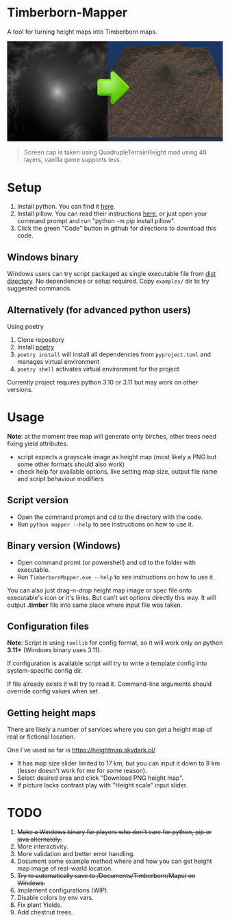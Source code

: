 # Timberborn-Mapper
A tool for turning height maps into Timberborn maps.

![](https://raw.githubusercontent.com/GinFuyou/Timberborn-Mapper/gins_refactor/assets/TimberbornMapper-680.jpeg)
> Screen cap is taken using QuadrupleTerrainHeight mod using 48 layers, vanilla game supports less.

# Setup
1. Install python. You can find it [here](https://www.python.org/downloads/).
2. Install pillow. You can read their instructions [here](https://pillow.readthedocs.io/en/stable/installation.html), or just open your command prompt and run "python -m pip install pillow".
3. Click the green "Code" button in github for directions to download this code.

## Windows binary
Windows users can try script packaged as single executable file from [dist directory](dist/).
No dependencies or setup required.
Copy `examples/` dir to try suggested commands.

## Alternatively (for advanced python users)
Using poetry

1. Clone repository
2. Install [poetry](https://python-poetry.org/docs/)
3. `poetry install` will install all dependencies from `pyproject.toml` and manages virtual environment
4. `poetry shell` activates virtual environment for the project

Currently project requires python 3.10 or 3.11 but may work on other versions.

# Usage

**Note**: at the moment tree map will generate only birches, other trees need fixing yield attributes.

- script expects a grayscale image as height map (most likely a PNG but some other formats should also work)
- check help for available options, like setting map size, output file name and script behaviour modifiers

## Script version
- Open the command prompt and cd to the directory with the code.
- Run `python mapper --help` to see instructions on how to use it.

## Binary version (Windows)
- Open command promt (or powershell) and cd to the folder with executable.
- Run `TimberbornMapper.exe --help` to see instructions on how to use it.

You can also just drag-n-drop height map image or spec file onto executable's icon or it's links. But can't set options directly this way.
It will output **.timber** file into same place where input file was taken.

## Configuration files

**Note**: Script is using `tomllib` for config format, so it will work only on python **3.11+** (Windows binary uses 3.11).

If configuration is available script will try to write a template config into system-specific config dir.

If file already exists it will try to read it. Command-line arguments should override config values when set.


## Getting height maps

There are likely a number of services where you can get a height map of real or fictional location.

One I've used so far is https://heightmap.skydark.pl/
- It has map size slider limited to 17 km, but you can input it down to 9 km (lesser doesn't work for me for some reason).
- Select desired area and click "Download PNG height map".
- If picture lacks contrast play with "Height scale" input slider.

# TODO

1. ~~Make a Windows binary for players who don't care for python, pip or java alternately.~~
2. More interactivity.
3. More validation and better error handling.
4. Document some example method where and how you can get height map image of real-world location.
5. ~~Try to automatically save to /Documents/Timberborn/Maps/ on Windows.~~
6. Implement configurations (WIP).
7. Disable colors by env vars.
8. Fix plant Yields.
9. Add chestnut trees.
